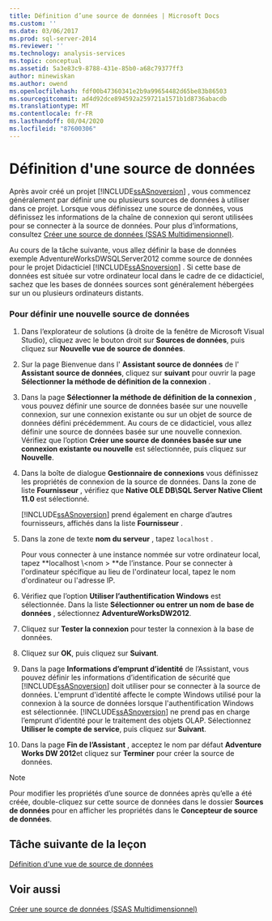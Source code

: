 ```yaml
---
title: Définition d’une source de données | Microsoft Docs
ms.custom: ''
ms.date: 03/06/2017
ms.prod: sql-server-2014
ms.reviewer: ''
ms.technology: analysis-services
ms.topic: conceptual
ms.assetid: 5a3e83c9-8788-431e-85b0-a68c79377ff3
author: minewiskan
ms.author: owend
ms.openlocfilehash: fdf00b47360341e2b9a99654482d65be83b86503
ms.sourcegitcommit: ad4d92dce894592a259721a1571b1d8736abacdb
ms.translationtype: MT
ms.contentlocale: fr-FR
ms.lasthandoff: 08/04/2020
ms.locfileid: "87600306"
---
```

# <a name="defining-a-data-source"></a>Définition d'une source de données
  Après avoir créé un projet [!INCLUDE[ssASnoversion](../includes/ssasnoversion-md.md)] , vous commencez généralement par définir une ou plusieurs sources de données à utiliser dans ce projet. Lorsque vous définissez une source de données, vous définissez les informations de la chaîne de connexion qui seront utilisées pour se connecter à la source de données. Pour plus d’informations, consultez [Créer une source de données &#40;SSAS Multidimensionnel&#41;](multidimensional-models/create-a-data-source-ssas-multidimensional.md).  
  
 Au cours de la tâche suivante, vous allez définir la base de données exemple AdventureWorksDWSQLServer2012 comme source de données pour le projet Didacticiel [!INCLUDE[ssASnoversion](../includes/ssasnoversion-md.md)] . Si cette base de données est située sur votre ordinateur local dans le cadre de ce didacticiel, sachez que les bases de données sources sont généralement hébergées sur un ou plusieurs ordinateurs distants.  
  
### <a name="to-define-a-new-data-source"></a>Pour définir une nouvelle source de données  
  
1.  Dans l’explorateur de solutions (à droite de la fenêtre de Microsoft Visual Studio), cliquez avec le bouton droit sur **Sources de données**, puis cliquez sur **Nouvelle vue de source de données**.  
  
2.  Sur la page Bienvenue dans l' **Assistant source de données** de l' **Assistant source de données**, cliquez sur **suivant** pour ouvrir la page **Sélectionner la méthode de définition de la connexion** .  
  
3.  Dans la page **Sélectionner la méthode de définition de la connexion** , vous pouvez définir une source de données basée sur une nouvelle connexion, sur une connexion existante ou sur un objet de source de données défini précédemment. Au cours de ce didacticiel, vous allez définir une source de données basée sur une nouvelle connexion. Vérifiez que l’option **Créer une source de données basée sur une connexion existante ou nouvelle** est sélectionnée, puis cliquez sur **Nouvelle**.  
  
4.  Dans la boîte de dialogue **Gestionnaire de connexions** vous définissez les propriétés de connexion de la source de données. Dans la zone de liste **Fournisseur** , vérifiez que **Native OLE DB\SQL Server Native Client 11.0** est sélectionné.  
  
     [!INCLUDE[ssASnoversion](../includes/ssasnoversion-md.md)] prend également en charge d’autres fournisseurs, affichés dans la liste **Fournisseur** .  
  
5.  Dans la zone de texte **nom du serveur** , tapez `localhost` .  
  
     Pour vous connecter à une instance nommée sur votre ordinateur local, tapez **localhost \\<nom \> **de l’instance. Pour se connecter à l'ordinateur spécifique au lieu de l'ordinateur local, tapez le nom d'ordinateur ou l'adresse IP.  
  
6.  Vérifiez que l’option **Utiliser l’authentification Windows** est sélectionnée. Dans la liste **Sélectionner ou entrer un nom de base de données** , sélectionnez **AdventureWorksDW2012**.  
  
7.  Cliquez sur **Tester la connexion** pour tester la connexion à la base de données.  
  
8.  Cliquez sur **OK**, puis cliquez sur **Suivant**.  
  
9. Dans la page **Informations d’emprunt d’identité** de l’Assistant, vous pouvez définir les informations d’identification de sécurité que [!INCLUDE[ssASnoversion](../includes/ssasnoversion-md.md)] doit utiliser pour se connecter à la source de données. L'emprunt d'identité affecte le compte Windows utilisé pour la connexion à la source de données lorsque l'authentification Windows est sélectionnée. [!INCLUDE[ssASnoversion](../includes/ssasnoversion-md.md)] ne prend pas en charge l’emprunt d’identité pour le traitement des objets OLAP. Sélectionnez **Utiliser le compte de service**, puis cliquez sur **Suivant**.  
  
10. Dans la page **Fin de l’Assistant** , acceptez le nom par défaut **Adventure Works DW 2012**et cliquez sur **Terminer** pour créer la source de données.  
  
> [!NOTE]  
>  Pour modifier les propriétés d’une source de données après qu’elle a été créée, double-cliquez sur cette source de données dans le dossier **Sources de données** pour en afficher les propriétés dans le **Concepteur de source de données**.  
  
## <a name="next-task-in-lesson"></a>Tâche suivante de la leçon  
 [Définition d'une vue de source de données](lesson-1-3-defining-a-data-source-view.md)  
  
## <a name="see-also"></a>Voir aussi  
 [Créer une source de données &#40;SSAS Multidimensionnel&#41;](multidimensional-models/create-a-data-source-ssas-multidimensional.md)  
  
  
